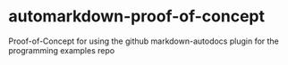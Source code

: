 # automarkdown-proof-of-concept
Proof-of-Concept for using the github markdown-autodocs plugin for the programming examples repo

